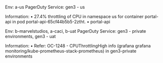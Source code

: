Env: a-us
PagerDuty Service: gen3 - us

Information:
•	27.4% throttling of CPU in namespace us for container portal-api in pod portal-api-65cf44b5b5-2ztht.
•	portal-api

Env: b-marvelstudios, a-caci, b-uat
PagerDuty Service: gen3 - private environments, gen3 - uat

Information:
•	Refer: OC-1248 - CPUThrottlingHigh info (grafana grafana monitoring/kube-prometheus-stack-prometheus) in gen3-private environments
